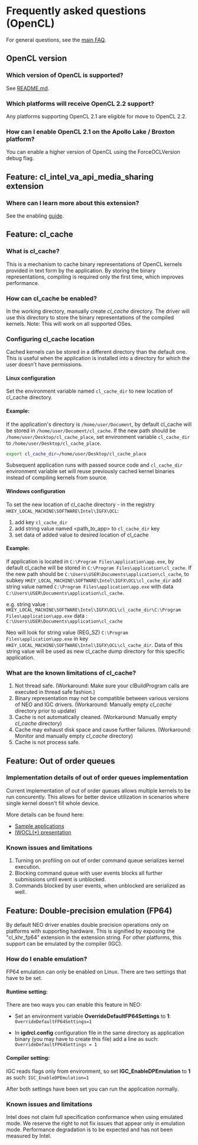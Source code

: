 
# Frequently asked questions (OpenCL)

For general questions,
see the [main FAQ](https://github.com/intel/compute-runtime/blob/master/FAQ.md).

## OpenCL version

### Which version of OpenCL is supported?

See [README.md](https://github.com/intel/compute-runtime/blob/master/README.md).

### Which platforms will receive OpenCL 2.2 support?

Any platforms supporting OpenCL 2.1 are eligible for move to OpenCL 2.2.

### How can I enable OpenCL 2.1 on the Apollo Lake / Broxton platform?

You can enable a higher version of OpenCL using the ForceOCLVersion debug flag.

## Feature: cl_intel_va_api_media_sharing extension

### Where can I learn more about this extension?

See the enabling [guide](cl_intel_va_api_media_sharing.md).

## Feature: cl_cache

### What is cl_cache?

This is a mechanism to cache binary representations of OpenCL kernels provided in text form by
the application. By storing the binary representations, compiling is required only the first time,
which improves performance.

### How can cl_cache be enabled?

In the working directory, manually create *cl_cache* directory.
The driver will use this directory to store the binary representations of the compiled kernels.
Note: This will work on all supported OSes.

### Configuring cl_cache location

Cached kernels can be stored in a different directory than the default one.
This is useful when the application is installed into a directory
for which the user doesn't have permissions.

#### Linux configuration

Set the environment variable named `cl_cache_dir` to new location of cl_cache directory.

#### Example:

If the application's directory is `/home/user/Document`, by default cl_cache will be stored in
 `/home/user/Document/cl_cache`. If the new path should be `/home/user/Desktop/cl_cache_place`,
 set environment variable `cl_cache_dir` to `/home/user/Desktop/cl_cache_place`.
```bash
export cl_cache_dir=/home/user/Desktop/cl_cache_place
```

Subsequent application runs with passed source code and `cl_cache_dir` environment variable set will
reuse previously cached kernel binaries instead of compiling kernels from source.

#### Windows configuration

To set the new location of cl_cache directory - in the registry `HKEY_LOCAL_MACHINE\SOFTWARE\Intel\IGFX\OCL`:
1. add key `cl_cache_dir`
1. add string value named <path_to_app> to `cl_cache_dir` key
1. set data of added value to desired location of cl_cache

#### Example:

If application is located in `C:\Program Files\application\app.exe`,
by default cl_cache will be stored in `C:\Program Files\application\cl_cache`.
If the new path should be `C:\Users\USER\Documents\application\cl_cache`,
to subkey `HKEY_LOCAL_MACHINE\SOFTWARE\Intel\IGFX\OCL\cl_cache_dir`
add string value named `C:\Program Files\application\app.exe`
with data `C:\Users\USER\Documents\application\cl_cache`.

e.g.
string value : `HKEY_LOCAL_MACHINE\SOFTWARE\Intel\IGFX\OCL\cl_cache_dir\C:\Program Files\application\app.exe`
data : `C:\Users\USER\Documents\application\cl_cache`

Neo will look for string value (REG_SZ) `C:\Program Files\application\app.exe`
in key `HKEY_LOCAL_MACHINE\SOFTWARE\Intel\IGFX\OCL\cl_cache_dir`.
Data of this string value will be used as new cl_cache dump directory for this specific application.

### What are the known limitations of cl_cache?

1. Not thread safe.
(Workaround: Make sure your clBuildProgram calls are executed in thread safe fashion.)
1. Binary representation may not be compatible between various versions of NEO and IGC drivers.
(Workaround: Manually empty *cl_cache* directory prior to update)
1. Cache is not automatically cleaned. (Workaround: Manually empty *cl_cache* directory)
1. Cache may exhaust disk space and cause further failures.
(Workaround: Monitor and manually empty *cl_cache* directory)
1. Cache is not process safe.

## Feature: Out of order queues

### Implementation details of out of order queues implementation

Current implementation of out of order queues allows multiple kernels to be run concurently.
This allows for better device utilization in scenarios where single kernel doesn't fill whole device.

More details can be found here:
* [Sample applications](https://github.com/intel/compute-samples/tree/master/compute_samples/applications/commands_aggregation)
* [IWOCL(*) presentation](https://www.iwocl.org/wp-content/uploads/iwocl-2019-michal-mrozek-intel-breaking-the-last-line-of-performance-border.pdf)

### Known issues and limitations

1. Turning on profiling on out of order command queue serializes kernel execution.
1. Blocking command queue with user events blocks all further submissions until event is unblocked.
1. Commands blocked by user events, when unblocked are serialized as well.

## Feature: Double-precision emulation (FP64)

By default NEO driver enables double precision operations only on platforms with supporting hardware.
This is signified by exposing the "cl_khr_fp64" extension in the extension string.
For other platforms, this support can be emulated by the compiler (IGC).

### How do I enable emulation?

FP64 emulation can only be enabled on Linux. There are two settings that have to be set.

#### Runtime setting:

There are two ways you can enable this feature in NEO:

* Set an environment variable **OverrideDefaultFP64Settings** to **1**:
`OverrideDefaultFP64Settings=1`

* In **igdrcl.config** configuration file in the same directory as application binary
(you may have to create this file) add a line as such:
`OverrideDefaultFP64Settings = 1`

#### Compiler setting:

IGC reads flags only from environment, so set **IGC_EnableDPEmulation** to **1** as such:
`IGC_EnableDPEmulation=1`

After both settings have been set you can run the application normally.

### Known issues and limitations

Intel does not claim full specification conformance when using emulated mode.
We reserve the right to not fix issues that appear only in emulation mode.
Performance degradation is to be expected and has not been measured by Intel.